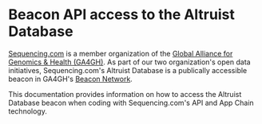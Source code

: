 # Beacon API access to the Altruist Database
[Sequencing.com](https://sequencing.com) is a member organization of the [Global Alliance for Genomics & Health (GA4GH)](http://genomicsandhealth.org/). As part of our two organization's open data initiatives, Sequencing.com's Altruist Database is a publically accessible beacon in GA4GH's [Beacon Network](https://beacon-network.org//#/beacons/search).

This documentation provides information on how to access the Altruist Database beacon when coding with Sequencing.com's API and App Chain technology.
